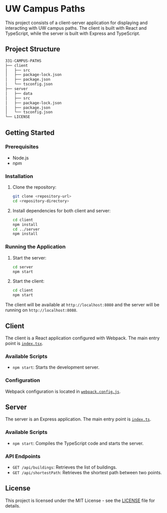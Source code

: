 # UW Campus Paths

This project consists of a client-server application for displaying and interacting with UW campus paths. The client is built with React and TypeScript, while the server is built with Express and TypeScript.

## Project Structure
```sh
331-CAMPUS-PATHS
├── client
│   ├── src
│   ├── package-lock.json
│   ├── package.json
│   └── tsconfig.json
├── server
│   ├── data
│   ├── src
│   ├── package-lock.json
│   ├── package.json
│   └── tsconfig.json
└── LICENSE
```
## Getting Started

### Prerequisites

- Node.js
- npm

### Installation

1. Clone the repository:
    ```sh
    git clone <repository-url>
    cd <repository-directory>
    ```

2. Install dependencies for both client and server:
    ```sh
    cd client
    npm install
    cd ../server
    npm install
    ```

### Running the Application

1. Start the server:
    ```sh
    cd server
    npm start
    ```

2. Start the client:
    ```sh
    cd client
    npm start
    ```

The client will be available at `http://localhost:8080` and the server will be running on `http://localhost:8088`.

## Client

The client is a React application configured with Webpack. The main entry point is [`index.tsx`](client/src/index.tsx).

### Available Scripts

- `npm start`: Starts the development server.

### Configuration

Webpack configuration is located in [`webpack.config.js`](client/src/webpack.config.js).

## Server

The server is an Express application. The main entry point is [`index.ts`](server/src/index.ts).

### Available Scripts

- `npm start`: Compiles the TypeScript code and starts the server.

### API Endpoints

- `GET /api/buildings`: Retrieves the list of buildings.
- `GET /api/shortestPath`: Retrieves the shortest path between two points.

## License

This project is licensed under the MIT License - see the [LICENSE](LICENSE) file for details.
